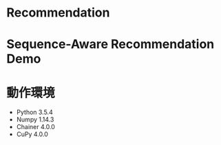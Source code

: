 # Recommendation

Sequence-Aware Recommendation Demo
====

# 動作環境
- Python 3.5.4 
- Numpy 1.14.3 
- Chainer 4.0.0
- CuPy 4.0.0
